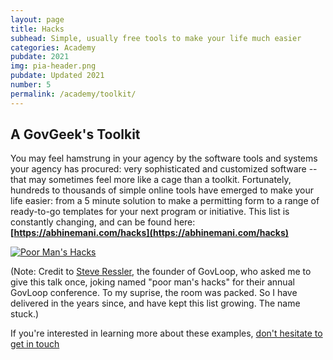 ```yaml
---
layout: page
title: Hacks
subhead: Simple, usually free tools to make your life much easier
categories: Academy
pubdate: 2021
img: pia-header.png
pubdate: Updated 2021
number: 5
permalink: /academy/toolkit/
---
```

## A GovGeek's Toolkit

You may feel hamstrung in your agency by the software tools and systems your agency has procured: very sophisticated and customized software -- that may sometimes feel more like a cage than a toolkit. Fortunately, hundreds to thousands of simple online tools have emerged to make your life easier: from a 5 minute solution to make a permitting form to a range of ready-to-go templates for your next program or initiative. This list is constantly changing, and can be found here: **[https://abhinemani.com/hacks](https://abhinemani.com/hacks)**

[![Poor Man's Hacks]({{site.url}}/img/hacks-example.jpg)](https://abhinemani.com/hacks/)

(Note: Credit to [Steve Ressler](https://twitter.com/@steveressler), the founder of GovLoop, who asked me to give this talk once, joking named "poor man's hacks" for their annual GovLoop conference. To my suprise, the room was packed. So I have delivered in the years since, and have kept this list growing. The name stuck.)

If you're interested in learning more about these examples, <a href="mailto:abhi.nemani@gmail.com">don't hesitate to get in touch</a>